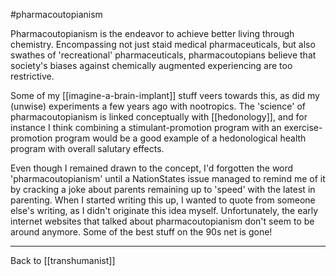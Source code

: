 #pharmacoutopianism

Pharmacoutopianism is the endeavor to achieve better living through chemistry.  Encompassing not just staid medical pharmaceuticals, but also swathes of 'recreational' pharmaceuticals, pharmacoutopians believe that society's biases against chemically augmented experiencing are too restrictive.

Some of my [[imagine-a-brain-implant]] stuff veers towards this, as did my (unwise) experiments a few years ago with nootropics.  The 'science' of pharmacoutopianism is linked conceptually with [[hedonology]], and for instance I think combining a stimulant-promotion program with an exercise-promotion program would be a good example of a hedonological health program with overall salutary effects.

Even though I remained drawn to the concept, I'd forgotten the word 'pharmacoutopianism' until a NationStates issue managed to remind me of it by cracking a joke about parents remaining up to 'speed' with the latest in parenting.  When I started writing this up, I wanted to quote from someone else's writing, as I didn't originate this idea myself.  Unfortunately, the early internet websites that talked about pharmacoutopianism don't seem to be around anymore.  Some of the best stuff on the 90s net is gone!

---
Back to [[transhumanist]]